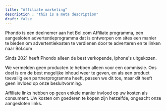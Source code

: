 ```yaml
---
title: "Affiliate marketing"
description : "this is a meta description"
draft: false
---
```


Phondo is een deelnemer aan het Bol.com Affiliate programma, een aangesloten advertentieprogramma dat is ontworpen om sites een manier te bieden om advertentiekosten te verdienen door te adverteren en te linken naar Bol.com

Sinds 2021 heeft Phondo alleen de best verkopende, Iphone's uitgekozen.

We vermelden geen producten te hebben alleen voor een commissie. Ons doel is om de best mogelijke inhoud weer te geven, en als een product toevallig een partnerprogramma heeft, passen we dit toe, maar dit heeft geen invloed op onze besluitvorming.

Affiliate links hebben op geen enkele manier invloed op uw kosten als consument. Uw kosten om goederen te kopen zijn hetzelfde, ongeacht onze aangesloten links.
